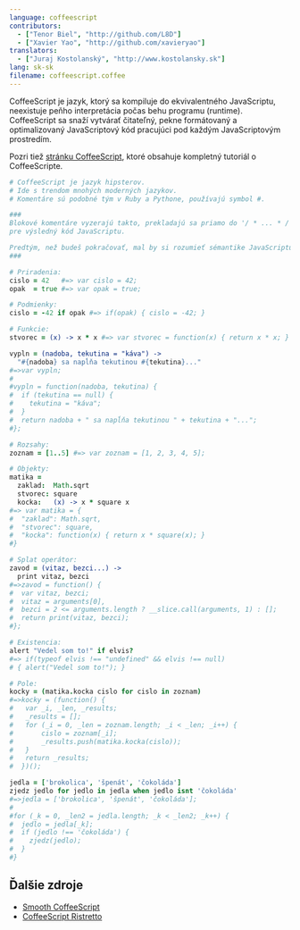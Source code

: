 ```yaml
---
language: coffeescript
contributors:
  - ["Tenor Biel", "http://github.com/L8D"]
  - ["Xavier Yao", "http://github.com/xavieryao"]
translators:
  - ["Juraj Kostolanský", "http://www.kostolansky.sk"]
lang: sk-sk
filename: coffeescript.coffee
---
```


CoffeeScript je jazyk, ktorý sa kompiluje do ekvivalentného JavaScriptu,
neexistuje peňho interpretácia počas behu programu (runtime).
CoffeeScript sa snaží vytvárať čitateľný, pekne formátovaný a optimalizovaný
JavaScriptový kód pracujúci pod každým JavaScriptovým prostredím.

Pozri tiež [stránku CoffeeScript](http://coffeescript.org/), ktoré obsahuje kompletný tutoriál o CoffeeScripte.

```coffeescript
# CoffeeScript je jazyk hipsterov.
# Ide s trendom mnohých moderných jazykov.
# Komentáre sú podobné tým v Ruby a Pythone, používajú symbol #.

###
Blokové komentáre vyzerajú takto, prekladajú sa priamo do '/ * ... * /'
pre výsledný kód JavaScriptu.

Predtým, než budeš pokračovať, mal by si rozumieť sémantike JavaScriptu.
###

# Priradenia:
cislo = 42   #=> var cislo = 42;
opak  = true #=> var opak = true;

# Podmienky:
cislo = -42 if opak #=> if(opak) { cislo = -42; }

# Funkcie:
stvorec = (x) -> x * x #=> var stvorec = function(x) { return x * x; }

vypln = (nadoba, tekutina = "káva") ->
  "#{nadoba} sa napĺňa tekutinou #{tekutina}..."
#=>var vypln;
#
#vypln = function(nadoba, tekutina) {
#  if (tekutina == null) {
#    tekutina = "káva";
#  }
#  return nadoba + " sa napĺňa tekutinou " + tekutina + "...";
#};

# Rozsahy:
zoznam = [1..5] #=> var zoznam = [1, 2, 3, 4, 5];

# Objekty:
matika =
  zaklad:  Math.sqrt
  stvorec: square
  kocka:   (x) -> x * square x
#=> var matika = {
#  "zaklad": Math.sqrt,
#  "stvorec": square,
#  "kocka": function(x) { return x * square(x); }
#}

# Splat operátor:
zavod = (vitaz, bezci...) ->
  print vitaz, bezci
#=>zavod = function() {
#  var vitaz, bezci;
#  vitaz = arguments[0],
#  bezci = 2 <= arguments.length ? __slice.call(arguments, 1) : [];
#  return print(vitaz, bezci);
#};

# Existencia:
alert "Vedel som to!" if elvis?
#=> if(typeof elvis !== "undefined" && elvis !== null)
# { alert("Vedel som to!"); }

# Pole:
kocky = (matika.kocka cislo for cislo in zoznam)
#=>kocky = (function() {
#	var _i, _len, _results;
#	_results = [];
# 	for (_i = 0, _len = zoznam.length; _i < _len; _i++) {
#		cislo = zoznam[_i];
#		_results.push(matika.kocka(cislo));
#	}
#	return _results;
#  })();

jedla = ['brokolica', 'špenát', 'čokoláda']
zjedz jedlo for jedlo in jedla when jedlo isnt 'čokoláda'
#=>jedla = ['brokolica', 'špenát', 'čokoláda'];
#
#for (_k = 0, _len2 = jedla.length; _k < _len2; _k++) {
#  jedlo = jedla[_k];
#  if (jedlo !== 'čokoláda') {
#    zjedz(jedlo);
#  }
#}
```

## Ďalšie zdroje

- [Smooth CoffeeScript](http://autotelicum.github.io/Smooth-CoffeeScript/)
- [CoffeeScript Ristretto](https://leanpub.com/coffeescript-ristretto/read)
